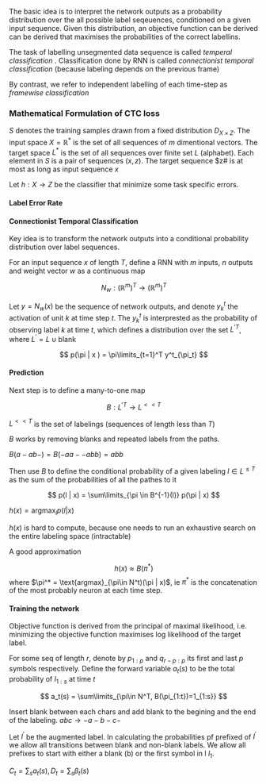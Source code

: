 
The basic idea is to interpret the network outputs as a probability distribution over
the all possible label seqeuences, conditioned on a given input sequence. 
Given this distribution, an objective function can be derived can be derived that
maximises the probabilities of the correct labellins. 

The task of labelling unsegmented data sequence is called *temperal classification* .
Classification done by RNN is called *connectionist temporal classification* (because
labeling depends on the previous frame)

By contrast, we refer to independent labelling of each time-step as *framewise classification*

### Mathematical Formulation of CTC loss

$S$ denotes the training samples drawn from a fixed distribution $D_{X \times Z}$.
The input space $X = \mathbb{R}^*$ is the set of all sequences of $m$ dimentional vectors.
The target space $L^*$ is the set of all sequences over finite set $L$ (alphabet). 
Each element in $S$ is a pair of sequences $(x, z)$. The target sequence $z# is at most as long as 
input sequence $x$

Let $h: X \rightarrow Z$ be the classifier that minimize 
some task specific errors. 

#### Label Error Rate


#### Connectionist Temporal Classification

Key idea is to transform the network outputs into a 
conditional probability distribution over label sequences.

For an input sequence $x$ of length $T$, define a RNN 
with $m$ inputs, $n$ outputs and weight vector $w$ as 
a continuous map

$$
    N_w: (\mathbb{R}^m)^T \rightarrow (\mathbb{R}^m)^T
$$

Let $y = N_w(x)$ be the sequence of network outputs, 
and denote $y_k^t$ the activation of unit $k$ at time 
step $t$. The $y^t_k$ is interprested as the probability
of observing label $k$ at time $t$, which defines a 
distribution over the set $L^{\prime T}$, where
$L^{\prime} = L \cup {\text{blank}}$

$$
p(\pi | x ) = \pi\limits_{t=1}^T y^t_{\pi_t} 
$$

#### Prediction
Next step is to define a many-to-one map 

$$
B: L^{\prime T} \rightarrow L^{<<T}
$$

$L^{<<T}$ is the set of labelings (sequences of length
less than $T$) 

$B$ works by removing blanks and repeated labels from 
the paths. 

$B(a-ab-) = B(-aa--abb) = abb$

Then use $B$ to define the conditional probability of a
given labeling $l \in L^{\le T}$ as the sum of the 
probabilities of all the pathes to it

$$
p(l | x) = \sum\limits_{\pi \in B^{-1}(l)} p(\pi | x)
$$


$h(x) = \text{argmax}_{l} p(l | x)$ 

$h(x)$ is hard to compute, because one needs to run an 
exhaustive search on the entire labeling space (intractable)

A good approximation

$$
    h(x) \approx B(\pi^*)
$$
where $\pi^* = \text{argmax}_{\pi\in N^t)(\pi | x)$, ie
$\pi^*$ is the concatenation of the most probably neuron
at each time step. 

#### Training the network

Objective function is derived from the principal of 
maximal likelihood, i.e. minimizing the objective function
maximises log likelihood of the target label.

For some seq of length $r$, denote by $p_{1:p}$ and
$q_{r-p: p}$ its first and last $p$ symbols respectively.
Define the forward variable $a_t(s)$ to be the total 
probability of $l_{1:s}$ at time $t$

$$
a_t(s) = \sum\limits_{\pi\in N^T, B(\pi_{1:t})=1_{1:s}} 
$$

Insert blank between each chars and add blank to the 
begining and the end of the labeling. 
$abc \rightarrow -a-b-c-$

Let $l^{\prime}$ be the augmented label. In calculating
the probabilities pf prefixed of $I^{\prime}$ we allow
all transitions between blank and non-blank labels.
We allow all prefixes to start with either a blank (b) 
or the first symbol in l $l_1$.

$C_t = \sum_{s} a_t(s), D_t = \sum_{s} \beta_t(s)$




